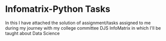 # Infomatrix-Python Tasks
In this I have attached the solution of assignment/tasks assigned to me during my journey with my college committee DJS InfoMatrix in which I'll be taught about Data Science
